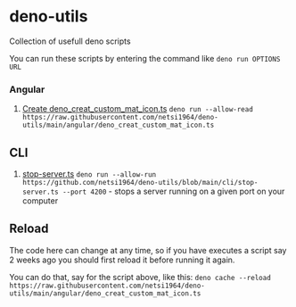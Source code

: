 # deno-utils

Collection of usefull deno scripts

You can run these scripts by entering the command like `deno run OPTIONS URL`

### Angular

1. [Create deno_creat_custom_mat_icon.ts](https://github.com/netsi1964/deno-utils/blob/main/angular/deno_creat_custom_mat_icon.md) `deno run --allow-read https://raw.githubusercontent.com/netsi1964/deno-utils/main/angular/deno_creat_custom_mat_icon.ts`

## CLI

1. [stop-server.ts](https://github.com/netsi1964/deno-utils/blob/main/cli/stop-server.ts) `deno run --allow-run https://github.com/netsi1964/deno-utils/blob/main/cli/stop-server.ts --port 4200` - stops a server running on a given port on your computer

## Reload

The code here can change at any time, so if you have executes a script say 2 weeks ago you should first reload it before running it again.

You can do that, say for the script above, like this: `deno cache --reload https://raw.githubusercontent.com/netsi1964/deno-utils/main/angular/deno_creat_custom_mat_icon.ts`
